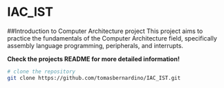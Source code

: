 # IAC_IST
##Introduction to Computer Architecture project
This project aims to practice the fundamentals of the Computer Architecture field, specifically assembly language programming, peripherals, and interrupts.

**Check the projects README for more detailed information!**
```bash
# clone the repository
git clone https://github.com/tomasbernardino/IAC_IST.git
```
